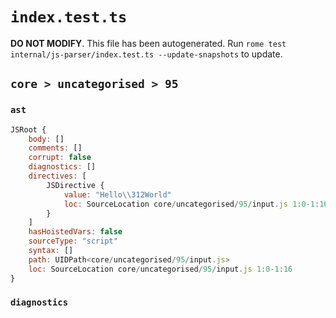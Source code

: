 # `index.test.ts`

**DO NOT MODIFY**. This file has been autogenerated. Run `rome test internal/js-parser/index.test.ts --update-snapshots` to update.

## `core > uncategorised > 95`

### `ast`

```javascript
JSRoot {
	body: []
	comments: []
	corrupt: false
	diagnostics: []
	directives: [
		JSDirective {
			value: "Hello\\312World"
			loc: SourceLocation core/uncategorised/95/input.js 1:0-1:16
		}
	]
	hasHoistedVars: false
	sourceType: "script"
	syntax: []
	path: UIDPath<core/uncategorised/95/input.js>
	loc: SourceLocation core/uncategorised/95/input.js 1:0-1:16
}
```

### `diagnostics`

```

```
